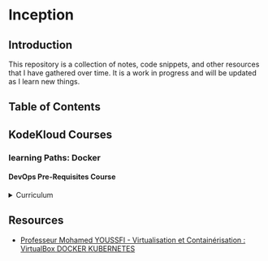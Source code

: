 # Inception


## Introduction

This repository is a collection of notes, code snippets, and other resources that I have gathered over time. It is a work in progress and will be updated as I learn new things.

## Table of Contents

## KodeKloud Courses

### learning Paths: Docker
#### DevOps Pre-Requisites Course

<details>
<summary>Curriculum
</summary>

- [x] 1. **Linux Basics**
	- [ ] 1.1 Linux CLI
	- [ ] 1.2 VI Editor
	- [ ] 1.3 Package Management
	- [ ] 1.4 Service Management
- [ ] 2. **Setup Lab Environment**
	- [ ] 1.1 Setup Labs - Laptop or cloud
	- [ ] 1.2 VirtualBox
		- [ ] 1.2.1 Deploying VMs
		- [ ] 1.2.2 Multiple VMS
		- [ ] 1.2.3 Networking and Troubleshooting Network
		- [ ] 1.2.4 Snapshots
	- [ ] 1.3 Vagrant
- [ ] 3. Linux Networking Basics
	- [ ] 1.1 Interfaces
	- [ ] 1.2 IP Addressing
	- [ ] 1.3 Routing
	- [ ] 1.4 DNS
- [ ] 4. SCM Basics (GIT)
	- [ ] 1.1 nstall GIT
	- [ ] 1.2 Git Repository
	- [ ] 1.3 Clone source code with GIT
	- [ ] 1.4 Make and commit changes
	- [ ] 1.5 Push source code
- [ ] 5. Application Basics
	- [ ] 1.1 Who is this for?
		- [ ] 1.1.1 Non-Developers
	- [ ] 1.2 Different types of applications
		- [ ] 1.2.1 Python
		- [ ] 1.2.2 Java
		- [ ] 1.2.3 NodeJS
	- [ ] 1.3 Building
	- [ ] 1.4 Troubleshooting
	- [ ] 1.5 Labs
- [ ] 6. Web Servers
	- [ ] 1.1 Web Frameworks
	- [ ] 1.2 Web Servers
	- [ ] 1.3 Apache HTTPD
	- [ ] 1.4 Nginx
	- [ ] 1.5 Python - Gunicorn
	- [ ] 1.6 NodeJS - 
	- [ ] 1.7 IPs and Ports
	- [ ] 1.8 SSL and Certificates
- [ ] 7. Databases
	- [ ] 1.1 Who is this for?
		- [ ] 1.1.1 Non-Developers
	- [ ] 1.2 Different types of databases
		- [ ] 1.2.1 MySQL
		- [ ] 1.2.2 PostgreSQL
		- [ ] 1.2.3 MongoDB
	- [ ] 1.3 Web Servers
- [ ] 8. Multi-Tier Applications
- [ ] 9. JSON/YAML

</details>


## Resources

- [Professeur Mohamed YOUSSFI - Virtualisation et Containérisation : VirtualBox DOCKER KUBERNETES](https://youtube.com/playlist?list=PLxr551TUsmApVwBMzhtLqrWqcKQs4sh19&si=W0Y5nBVF4gC4Hi5k)

